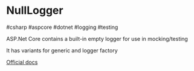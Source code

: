 # NullLogger

#csharp #aspcore #dotnet #logging #testing

ASP.Net Core contains a built-in empty logger for use in mocking/testing

It has variants for generic and logger factory

[Official docs](https://docs.microsoft.com/en-us/dotnet/api/microsoft.extensions.logging.abstractions?view=dotnet-plat-ext-3.0)
